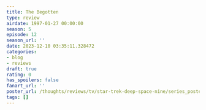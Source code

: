 ```yaml
---
title: The Begotten
type: review
airdate: 1997-01-27 00:00:00
season: 5
episode: 12
season_url: ''
date: 2023-12-10 03:35:11.328472
categories:
- blog
- reviews
draft: true
rating: 0
has_spoilers: false
fanart_url: ''
poster_url: /thoughts/reviews/tv/star-trek-deep-space-nine/series_poster.jpg
tags: []
---
```


